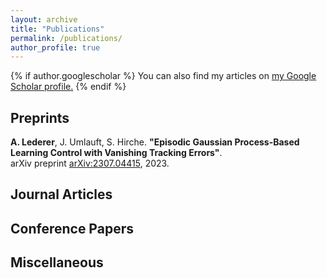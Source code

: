 ```yaml
---
layout: archive
title: "Publications"
permalink: /publications/
author_profile: true
---
```


{% if author.googlescholar %}
  You can also find my articles on <u><a href="{{author.googlescholar}}">my Google Scholar profile</a>.</u>
{% endif %}

Preprints
----
**A. Lederer**, J. Umlauft, S. Hirche. **"Episodic Gaussian Process-Based Learning Control with Vanishing Tracking Errors"**.\
arXiv preprint [arXiv:2307.04415](arXiv:2307.04415), 2023.

Journal Articles
----

Conference Papers
----

Miscellaneous
----
